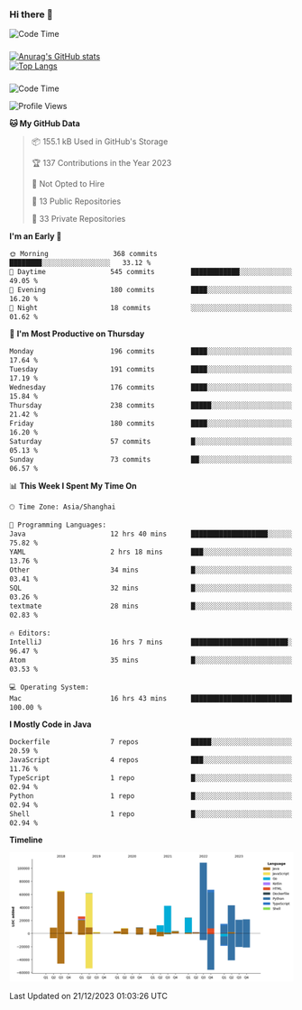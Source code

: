 ### Hi there 👋 

![Code Time](https://img.shields.io/endpoint?style=flat&url=https://codetime-api.datreks.com/badge/1061?logoColor=white%26project=%26recentMS=0%26showProject=false)

<!--
**Muyiafan/Muyiafan** is a ✨ _special_ ✨ repository because its `README.md` (this file) appears on your GitHub profile.

Here are some ideas to get you started:

- 🔭 I’m currently working on ...
- 🌱 I’m currently learning ...
- 👯 I’m looking to collaborate on ...
- 🤔 I’m looking for help with ...
- 💬 Ask me about ...
- 📫 How to reach me: ...
- 😄 Pronouns: ...
- ⚡ Fun fact: ...
-->

### 

[![Anurag's GitHub stats](https://github-readme-stats.vercel.app/api?username=Muyiafan)](https://github.com/anuraghazra/github-readme-stats)
<br>
[![Top Langs](https://github-readme-stats.vercel.app/api/top-langs/?username=Muyiafan)](https://github.com/anuraghazra/github-readme-stats)

### 

<!--START_SECTION:waka-->
![Code Time](http://img.shields.io/badge/Code%20Time-6%2C117%20hrs%2049%20mins-blue)

![Profile Views](http://img.shields.io/badge/Profile%20Views-0-blue)

**🐱 My GitHub Data** 

> 📦 155.1 kB Used in GitHub's Storage 
 > 
> 🏆 137 Contributions in the Year 2023
 > 
> 🚫 Not Opted to Hire
 > 
> 📜 13 Public Repositories 
 > 
> 🔑 33 Private Repositories 
 > 
**I'm an Early 🐤** 

```text
🌞 Morning                368 commits         ████████░░░░░░░░░░░░░░░░░   33.12 % 
🌆 Daytime                545 commits         ████████████░░░░░░░░░░░░░   49.05 % 
🌃 Evening                180 commits         ████░░░░░░░░░░░░░░░░░░░░░   16.20 % 
🌙 Night                  18 commits          ░░░░░░░░░░░░░░░░░░░░░░░░░   01.62 % 
```
📅 **I'm Most Productive on Thursday** 

```text
Monday                   196 commits         ████░░░░░░░░░░░░░░░░░░░░░   17.64 % 
Tuesday                  191 commits         ████░░░░░░░░░░░░░░░░░░░░░   17.19 % 
Wednesday                176 commits         ████░░░░░░░░░░░░░░░░░░░░░   15.84 % 
Thursday                 238 commits         █████░░░░░░░░░░░░░░░░░░░░   21.42 % 
Friday                   180 commits         ████░░░░░░░░░░░░░░░░░░░░░   16.20 % 
Saturday                 57 commits          █░░░░░░░░░░░░░░░░░░░░░░░░   05.13 % 
Sunday                   73 commits          ██░░░░░░░░░░░░░░░░░░░░░░░   06.57 % 
```


📊 **This Week I Spent My Time On** 

```text
🕑︎ Time Zone: Asia/Shanghai

💬 Programming Languages: 
Java                     12 hrs 40 mins      ███████████████████░░░░░░   75.82 % 
YAML                     2 hrs 18 mins       ███░░░░░░░░░░░░░░░░░░░░░░   13.76 % 
Other                    34 mins             █░░░░░░░░░░░░░░░░░░░░░░░░   03.41 % 
SQL                      32 mins             █░░░░░░░░░░░░░░░░░░░░░░░░   03.26 % 
textmate                 28 mins             █░░░░░░░░░░░░░░░░░░░░░░░░   02.83 % 

🔥 Editors: 
IntelliJ                 16 hrs 7 mins       ████████████████████████░   96.47 % 
Atom                     35 mins             █░░░░░░░░░░░░░░░░░░░░░░░░   03.53 % 

💻 Operating System: 
Mac                      16 hrs 43 mins      █████████████████████████   100.00 % 
```

**I Mostly Code in Java** 

```text
Dockerfile               7 repos             █████░░░░░░░░░░░░░░░░░░░░   20.59 % 
JavaScript               4 repos             ███░░░░░░░░░░░░░░░░░░░░░░   11.76 % 
TypeScript               1 repo              █░░░░░░░░░░░░░░░░░░░░░░░░   02.94 % 
Python                   1 repo              █░░░░░░░░░░░░░░░░░░░░░░░░   02.94 % 
Shell                    1 repo              █░░░░░░░░░░░░░░░░░░░░░░░░   02.94 % 
```



**Timeline**

![Lines of Code chart](https://raw.githubusercontent.com/Muyiafan/Muyiafan/main/assets/bar_graph.png)


 Last Updated on 21/12/2023 01:03:26 UTC
<!--END_SECTION:waka-->
